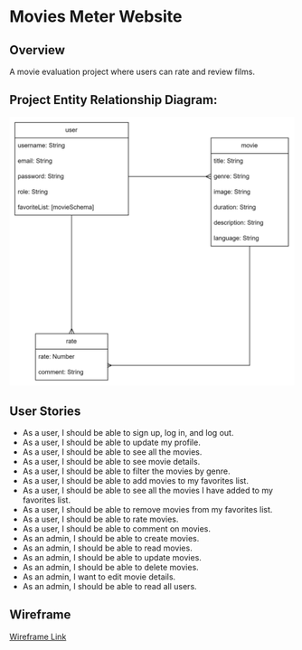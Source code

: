 # Movies Meter Website

## Overview

A movie evaluation project where users can rate and review films.

## Project Entity Relationship Diagram:
![alt text](image.png)

## User Stories

- As a user, I should be able to sign up, log in, and log out.
- As a user, I should be able to update my profile.
- As a user, I should be able to see all the movies.
- As a user, I should be able to see movie details.
- As a user, I should be able to filter the movies by genre.
- As a user, I should be able to add movies to my favorites list.
- As a user, I should be able to see all the movies I have added to my favorites list.
- As a user, I should be able to remove movies from my favorites list.
- As a user, I should be able to rate movies.
- As a user, I should be able to comment on movies.
- As an admin, I should be able to create movies.
- As an admin, I should be able to read movies.
- As an admin, I should be able to update movies.
- As an admin, I should be able to delete movies.
- As an admin, I want to edit movie details.
- As an admin, I should be able to read all users.

## Wireframe

[Wireframe Link](https://www.canva.com/design/DAGMKYogfeM/NiUyT3FFTPT_ymzjEDCwnw/edit?utm_content=DAGMKYogfeM&utm_campaign=designshare&utm_medium=link2&utm_source=sharebutton)
